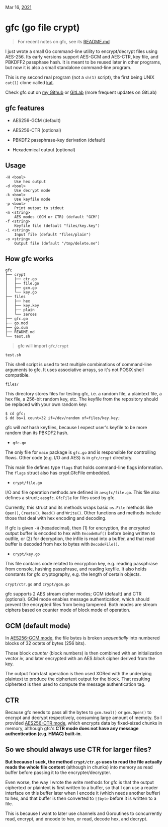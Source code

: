 Mar 16, [2021](/blog/2021)

<H1>gfc (go file crypt)</H1>

> For recent notes on gfc, see its [README.md](https://gitlab.com/artnoi/gfc)

I just wrote a small Go command-line utility to encrypt/decrypt files using AES-256. Its early versions support AES-GCM and AES-CTR, key file, and PBKDFF2 passphase hash. It is meant to be reused later in other programs, but now it is also a small standalone command-line program.

This is my second real program (not a `sh(1)` script), the first being UNIX `cat(1)` clone called [kat](https://gitlab.com/artnoi/c/-/blob/master/src/kat.c).

Check gfc out on [my Github](https://github.com/soyart/gfc) or [GitLab](https://gitlab.com/artnoi/gfc) (more frequent updates on GitLab)

## gfc features

- AES256-GCM (default)

- AES256-CTR (optional)

- PBKDF2 passphrase-key derivation (default)

- Hexademical output (optional)

## Usage

    -H <bool>
    	Use hex output
    -d <bool>
    	Use decrypt mode
    -k <bool>
    	Use keyfile mode
    -p <bool>
    	Print output to stdout
    -m <string>
    	AES modes (GCM or CTR) (default "GCM")
    -f <string>
    	Keyfile file (default "files/key.key")
    -i <string>
    	Input file (default "files/plain")
    -o <string>
    	Output file (default "/tmp/delete.me")

## How gfc works

    gfc
    ├── crypt
    │   ├── ctr.go
    │   ├── file.go
    │   ├── gcm.go
    │   └── key.go
    ├── files
    │   ├── hex
    │   ├── key.key
    │   ├── plain
    │   └── zeroes
    ├── gfc.go
    ├── go.mod
    ├── go.sum
    ├── README.md
    └── test.sh

> gfc will import `gfc/crypt`

`test.sh`

This shell script is used to test multiple combinations of command-line arguments to gfc. It uses associative arrays, so it's not POSIX shell compatible.

`files/`

This directory stores files for testing gfc, i.e. a random file, a plaintext file, a hex file, a 256-bit random key, etc. The keyfile from the repository should be replaced with your own random key:

    $ cd gfc;
    $ dd bs=1 count=32 if=/dev/random of=files/key.key;

gfc will _not_ hash keyfiles, because I expect user's keyfile to be more random than its PBKDF2 hash.

- `gfc.go`

The only file for `main` package is `gfc.go` and is responsible for controlling flows. Other code (e.g. I/O and AES) is in `gfc/crypt` directory.

This main file defines type `flags` that holds command-line flags information. The `flags` struct also has crypt.GfcFile embedded.

- `crypt/file.go`

I/O and file operation methods are defined in `aesgfc/file.go`. This file also defines a struct; `aesgfc.GfcFile` for files used by gfc.

Currently, this struct and its methods wraps basic `os.File` methods like `Open()`, `Create()`, `Read()` and `Write()`. Other functions and methods include those that deal with hex encoding and decoding.

If gfc is given `-H` (hexadecimal), then (1) for encryption, the encrypted output buffer is encoded to hex with `EncodeBuf()` before being written to outfile, or (2) for decryption, the infile is read into a buffer, and that read buffer is decoded from hex to bytes with `DecodeFile()`.

- `crypt/key.go`

This file contains code related to encryption key, e.g. reading passphrase from console, hashing passphrase, and reading keyfile. It also holds constants for gfc cryptography, e.g. the length of certain objects.

`crypt/ctr.go` and `crypt/gcm.go`

gfc supports 2 AES stream cipher modes; GCM (default) and CTR (optional). GCM mode enables message authentication, which should prevent the encrypted files from being tampered. Both modes are stream ciphers based on counter mode of block mode of operation.

## GCM (default mode)

In [AES256-GCM mode](https://en.wikipedia.org/wiki/Block_cipher_mode_of_operation), the file bytes is broken _sequentially_ into numbered blocks of 32 octets of bytes (256 bits).

Those block _counter_ (block numbers) is then combined with an initialization vector _iv_, and later encrypted with an AES _block_ cipher derived from the key.

The output from last operation is then used XORed with the underlying plaintext to produce the ciphertext output for the block. That resulting ciphertext is then used to compute the message authentication tag.

## CTR

Because gfc needs to pass all the bytes to `gcm.Seal()` or `gcm.Open()` to encrypt and decrypt respectively, consuming large amount of memoty. So I provided [AES256-CTR mode](https://en.wikipedia.org/wiki/Block_cipher_mode_of_operation), which encrypts data by fixed-sized chunks in memory, although gfc's **CTR mode does not have any message authentication (e.g. HMAC) built-in**.

## So we should always use CTR for larger files?

**But because I suck, the method `crypt/ctr.go` uses to read the file actually reads the whole file content** (although in chunks) into memory as read buffer before passing it to the encrypter/decrypter.

Even worse, the way I wrote the write methods for gfc is that the output ciphertext or plaintext is first written to a buffer, so that I can use a reader interface on this buffer later when I encode it (which needs another buffer) to hex, and that buffer is then converted to `[]byte` before it is written to a file.

This is because I want to later use channels and Goroutines to concurrently read, encrypt, and encode to hex, or read, decode hex, and decrypt.

